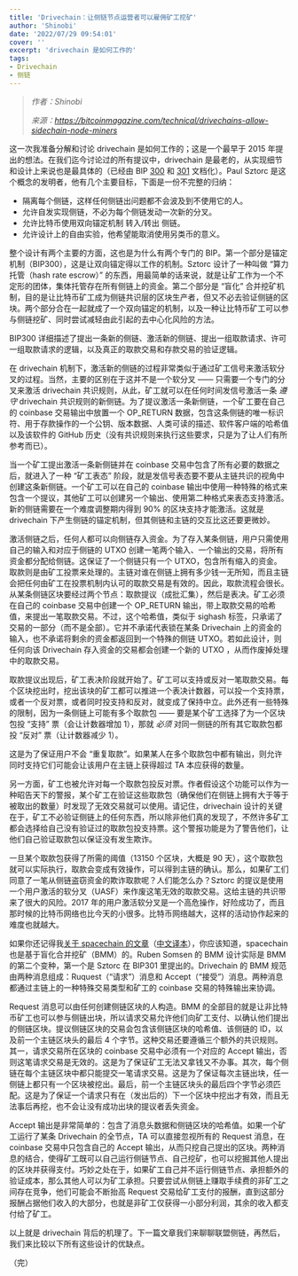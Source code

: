 ```yaml
---
title: 'Drivechain：让侧链节点运营者可以雇佣矿工挖矿'
author: 'Shinobi'
date: '2022/07/29 09:54:01'
cover: ''
excerpt: 'drivechain 是如何工作的'
tags:
- Drivechain
- 侧链
---
```



> *作者：Shinobi*
> 
> *来源：<https://bitcoinmagazine.com/technical/drivechains-allow-sidechain-node-miners>*



这一次我准备分解和讨论 drivechain 是如何工作的；这是一个最早于 2015 年提出的想法。在我们迄今讨论过的所有提议中，drivechain 是最老的，从实现细节和设计上来说也是最具体的（已经由 BIP [300](https://github.com/bitcoin/bips/blob/master/bip-0300.mediawiki) 和 [301](https://github.com/bitcoin/bips/blob/master/bip-0301.mediawiki) 文档化）。Paul Sztorc 是这个概念的发明者，他有几个主要目标，下面是一份不完整的归纳：

- 隔离每个侧链，这样任何侧链出问题都不会波及到不使用它的人。
- 允许自发实现侧链，不必为每个侧链发动一次新的分叉。
- 允许比特币使用双向锚定机制 转入/转出 侧链。
- 允许设计上的自由实验，他希望能取消使用另类币的意义。

整个设计有两个主要的方面，这也是为什么有两个专门的 BIP。第一个部分是锚定机制（BIP300），这是让双向锚定得以工作的机制。Sztorc 设计了一种叫做 “算力托管（hash rate escrow）” 的东西，用最简单的话来说，就是让矿工作为一个不定形的团体，集体托管存在所有侧链上的资金。第二个部分是 “盲化” 合并挖矿机制，目的是让比特币矿工成为侧链共识层的区块生产者，但又不必去验证侧链的区块。两个部分合在一起就成了一个双向锚定的机制，以及一种让比特币矿工可以参与侧链挖矿、同时尝试减轻由此引起的去中心化风险的方法。

BIP300 详细描述了提出一条新的侧链、激活新的侧链、提出一组取款请求、许可一组取款请求的逻辑，以及真正的取款交易和存款交易的验证逻辑。

在 drivechain 机制下，激活新的侧链的过程非常类似于通过矿工信号来激活软分叉的过程。当然，主要的区别在于这并不是一个软分叉 —— 只需要一个专门的分叉来激活 drivechain 共识规则，从此，矿工就可以在任何时间发信号激活一条 *遵守* drivechain 共识规则的新侧链。为了提议激活一条新侧链，一个矿工要在自己的 coinbase 交易输出中放置一个 OP_RETURN 数据，包含这条侧链的唯一标识符、用于存款操作的一个公钥、版本数据、人类可读的描述、软件客户端的哈希值以及该软件的 GitHub 历史（没有共识规则来执行这些要求，只是为了让人们有所参考而已）。

当一个矿工提出激活一条新侧链并在 coinbase 交易中包含了所有必要的数据之后，就进入了一种 “矿工表态” 阶段，就是发信号表态要不要从主链共识的视角中创建这条新侧链。一个矿工可以在自己的 coinbase 输出中使用一种特殊的格式来包含一个提议，其他矿工可以创建另一个输出、使用第二种格式来表态支持激活。新的侧链需要在一个难度调整期内得到 90% 的区块支持才能激活。这就是 drivechain  下产生侧链的锚定机制，但其侧链和主链的交互比这还要更微妙。

激活侧链之后，任何人都可以向侧链存入资金。为了存入某条侧链，用户只需使用自己的输入和对应于侧链的 UTXO 创建一笔两个输入、一个输出的交易，将所有资金都分配给侧链。这保证了一个侧链只有一个 UTXO，包含所有缩入的资金。取款则是由矿工投票来处理的。主链对谁在侧链上拥有多少钱一无所知，而且主链会把任何由矿工在投票机制内认可的取款交易是有效的。因此，取款流程会很长。从某条侧链区块要经过两个节点：取款提议（成批汇集），然后是表决。矿工必须在自己的 coinbase 交易中创建一个 OP_RETURN 输出，带上取款交易的哈希值，来提出一笔取款交易。不过，这个哈希值，类似于 sighash 标签，只承诺了交易的一部分（而不是全部）。它并不承诺代表锁在某条 Drivechain 上的资金的输入，也不承诺将剩余的资金都返回到一个特殊的侧链 UTXO。若如此设计，则任何向该 Drivechain 存入资金的交易都会创建一个新的 UTXO ，从而作废掉处理中的取款交易。

取款提议出现后，矿工表决阶段就开始了。矿工可以支持或反对一笔取款交易。每个区块挖出时，挖出该块的矿工都可以推进一个表决计数器，可以投一个支持票，或者一个反对票，或者同时投支持和反对，就变成了保持中立。此外还有一些特殊的限制，因为一条侧链上可能有多个取款包 —— 要是某个矿工选择了为一个区块包投 “支持” 票（会让计数器增加 1），那就 *必须* 对同一侧链的所有其它取款包都投 “反对” 票（让计数器减少 1）。

这是为了保证用户不会 “重复取款”。如果某人在多个取款包中都有输出，则允许同时支持它们可能会让该用户在主链上获得超过 TA 本应获得的数量。

另一方面，矿工也被允许对每一个取款包投反对票。作者假设这个功能可以作为一种昭告天下的警报，某个矿工在验证这些取款包（确保他们在侧链上拥有大于等于被取出的数量）时发现了无效交易就可以使用。请记住，drivechain 设计的关键在于，矿工不必验证侧链上的任何东西，所以除非他们真的发现了，不然许多矿工都会选择给自己没有验证过的取款包投支持票。这个警报功能是为了警告他们，让他们自己验证取款包以保证没有发生欺诈。

一旦某个取款包获得了所需的阈值（13150 个区块，大概是 90 天），这个取款包就可以实际执行，取款会变成有效操作，可以得到主链的确认。那么，如果矿工们同意了一笔从侧链盗窃资金的欺诈取款呢？人们能怎么办？Sztorc 的提议是使用一个用户激活的软分叉（UASF）来作废这笔无效的取款交易。这给主链的共识带来了很大的风险。2017 年的用户激活软分叉是一个高危操作，好险成功了，而且那时候的比特币网络也比今天的小很多。比特币网络越大，这样的活动协作起来的难度也就越大。

如果你还记得我[关于 spacechain 的文章](https://bitcoinmagazine.com/technical/spacechains-unlocks-bitcoin-use-cases)（[中文译本](https://www.btcstudy.org/2022/07/06/spacechains-unlocks-bitcoin-use-cases/)），你应该知道，spacechain 也是基于盲化合并挖矿（BMM）的。Ruben Somsen 的 BMM 设计实际是 BMM 的第二个变种，第一个是 Sztorc 在 BIP301 里提出的。Drivechain 的 BMM 规范由两种消息组成：Ruquest（“请求”）消息和 Accept（“接受”）消息。两种消息都通过主链上的一种特殊交易类型和矿工的 coinbase 交易的特殊输出来协调。

Request 消息可以由任何创建侧链区块的人构造。BMM 的全部目的就是让非比特币矿工也可以参与侧链出块，所以请求交易允许他们向矿工支付、以确认他们提出的侧链区块。提议侧链区块的交易会包含该侧链区块的哈希值、该侧链的 ID，以及前一个主链区块头的最后 4 个字节。这种交易还要遵循三个额外的共识规则。其一，请求交易所在区块的 coinbase 交易中必须有一个对应的 Accept 输出，否则这笔请求交易是无效的。这是为了保证矿工无法又拿钱又不办事。其次，每个侧链在每个主链区块中都只能提交一笔请求交易。这是为了保证每次主链出块，任一侧链上都只有一个区块被挖出。最后，前一个主链区块头的最后四个字节必须匹配。这是为了保证一个请求只有在（发出后的）下一个区块中挖出才有效，而且无法事后再挖，也不会让没有成功出块的提议者丢失资金。

Accept 输出是非常简单的：包含了消息头数据和侧链区块的哈希值。如果一个矿工运行了某条 Drivechain 的全节点，TA 可以直接忽视所有的 Request 消息，在 coinbase 交易中只包含自己的 Accept 输出，从而只挖自己提出的区块。两种消息的结合，使得矿工既可以自己运行侧链节点、自己挖矿，也可以挖掘其他人提出的区块并获得支付。巧妙之处在于，如果矿工自己并不运行侧链节点、承担额外的验证成本，那么其他人可以为矿工承担。只要尝试从侧链上赚取手续费的非矿工之间存在竞争，他们可能会不断抬高 Request 交易给矿工支付的报酬，直到这部分报酬占据他们收入的大部分，也就是非矿工仅获得一小部分利润，其余的收入都支付给了矿工。

以上就是 drivechain 背后的机理了。下一篇文章我们来聊聊联盟侧链，再然后，我们来比较以下所有这些设计的优缺点。

（完）